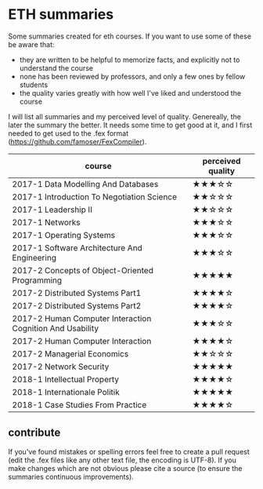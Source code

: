 # ETH summaries
Some summaries created for eth courses. If you want to use some of these be aware that:

- they are written to be helpful to memorize facts, and explicitly not to understand the course
- none has been reviewed by professors, and only a few ones by fellow students
- the quality varies greatly with how well I've liked and understood the course

I will list all summaries and my perceived level of quality. 
Genereally, the later the summary the better. 
It needs some time to get good at it, and I first needed to get used to the .fex format (https://github.com/famoser/FexCompiler).

| course | perceived quality |
|----|---|
| 2017-1 Data Modelling And Databases | ★★★☆☆ | 
| 2017-1 Introduction To Negotiation Science | ★★☆☆☆ | 
| 2017-1 Leadership II | ★★☆☆☆ | 
| 2017-1 Networks | ★★★☆☆ |
| 2017-1 Operating Systems | ★★★☆☆ |
| 2017-1 Software Architecture And Engineering | ★★★☆☆ |
| 2017-2 Concepts of Object-Oriented Programming | ★★★★★ |
| 2017-2 Distributed Systems Part1 | ★★★★☆ |
| 2017-2 Distributed Systems Part2 | ★★★★☆ |
| 2017-2 Human Computer Interaction Cognition And Usability | ★★★☆☆ |
| 2017-2 Human Computer Interaction | ★★★★☆ |
| 2017-2 Managerial Economics | ★★☆☆☆ |
| 2017-2 Network Security | ★★★★★ |
| 2018-1 Intellectual Property | ★★★★☆ |
| 2018-1 Internationale Politik | ★★★★★ |
| 2018-1 Case Studies From Practice | ★★★★☆ |

## contribute
If you've found mistakes or spelling errors feel free to create a pull request (edit the .fex files like any other text file, the encoding is UTF-8). 
If you make changes which are not obvious please cite a source (to ensure the summaries continuous improvements).
